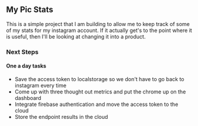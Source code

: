 ## My Pic Stats
This is a simple project that I am building to allow me to keep track of some of my stats for my instagram account.  If it actually get's to the point where it is useful, then I'll be looking at changing it into a product.

### Next Steps
#### One a day tasks

* Save the access token to localstorage so we don't have to go back to instagram every time
* Come up with three thought out metrics and put the chrome up on the dashboard
* Integrate firebase authentication and move the access token to the cloud
* Store the endpoint results in the cloud